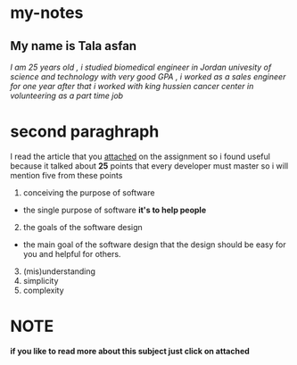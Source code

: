 # my-notes
## My name is Tala asfan

*I am 25 years old , i studied biomedical engineer in Jordan univesity of science and technology with very good GPA , i worked as a sales engineer for one year after that i worked with king hussien cancer center in volunteering as a part time job*


# second paraghraph 

I read the article that you [attached](https://www.freecodecamp.org/news/learn-the-fundamentals-of-a-good-developer-mindset-in-15-minutes-81321ab8a682/) on the assignment so i found useful because it talked about **25** points that every developer must master so i will mention five from these points 

1. conceiving the purpose of software 
- the single purpose of software **it's to help people**

2. the goals of the software design 
- the main goal of the software design that the design should be easy for you and helpful for others.
3. (mis)understanding 
4. simplicity
5. complexity

# NOTE 

**if you like to read more about this subject just click on attached**
